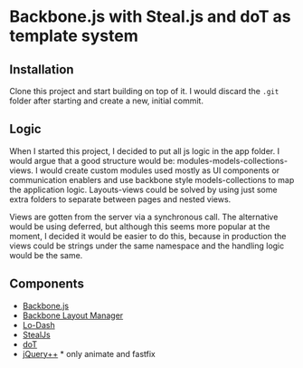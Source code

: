 Backbone.js with Steal.js and doT as template system
================================

## Installation ##

Clone this project and start building on top of it. I would discard the `.git`
folder after starting and create a new, initial commit.

## Logic ##

When I started this project, I decided to put all js logic in the app folder.
I would argue that a good structure would be: modules-models-collections-views.
I would create custom modules used mostly as UI components or communication
enablers and use backbone style models-collections to map the application
logic. Layouts-views could be solved by using just some extra folders to
separate between pages and nested views.

Views are gotten from the server via a synchronous call. The alternative would be using
deferred, but although this seems more popular at the moment, I decided it
would be easier to do this, because in production the views could be strings
under the same namespace and the handling logic would be the same.

## Components ##

* [Backbone.js](http://backbonejs.org/)
* [Backbone Layout Manager](https://github.com/tbranyen/backbone.layoutmanager)
* [Lo-Dash](https://github.com/bestiejs/lodash)
* [StealJs](http://javascriptmvc.com/docs.html#!stealjs)
* [doT](https://github.com/olado/doT)
* [jQuery++](http://jquerypp.com/)  * only animate and fastfix
